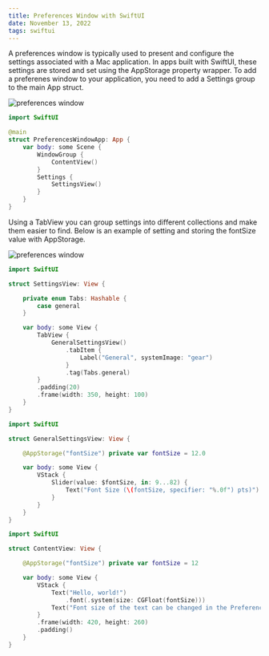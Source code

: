 ```yaml
---
title: Preferences Window with SwiftUI
date: November 13, 2022
tags: swiftui
---
```


A preferences window is typically used to present and configure the settings associated with a Mac application. In apps built with SwiftUI, these settings are stored and set using the AppStorage property wrapper. To add a preferenes window to your application, you need to add a Settings group to the main App struct.

<p><img src="../images/prefs-window1.png" style="max-width:400px;" alt="preferences window"></p>

```swift
import SwiftUI

@main
struct PreferencesWindowApp: App {
    var body: some Scene {
        WindowGroup {
            ContentView()
        }
        Settings {
            SettingsView()
        }
    }
}
```

Using a TabView you can group settings into different collections and make them easier to find. Below is an example of setting and storing the fontSize value with AppStorage.

<p><img src="../images/prefs-window2.png" style="max-width:400px;" alt="preferences window"></p>

```swift
import SwiftUI

struct SettingsView: View {

    private enum Tabs: Hashable {
        case general
    }

    var body: some View {
        TabView {
            GeneralSettingsView()
                .tabItem {
                    Label("General", systemImage: "gear")
                }
                .tag(Tabs.general)
        }
        .padding(20)
        .frame(width: 350, height: 100)
    }
}
```

```swift
import SwiftUI

struct GeneralSettingsView: View {

    @AppStorage("fontSize") private var fontSize = 12.0

    var body: some View {
        VStack {
            Slider(value: $fontSize, in: 9...82) {
                Text("Font Size (\(fontSize, specifier: "%.0f") pts)")
            }
        }
    }
}
```

```swift
import SwiftUI

struct ContentView: View {

    @AppStorage("fontSize") private var fontSize = 12

    var body: some View {
        VStack {
            Text("Hello, world!")
                .font(.system(size: CGFloat(fontSize)))
            Text("Font size of the text can be changed in the Preferences... ⌘,")
        }
        .frame(width: 420, height: 260)
        .padding()
    }
}
```
